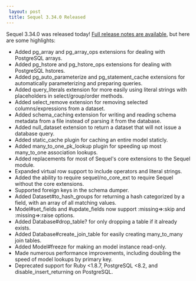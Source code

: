```yaml
---
 layout: post
 title: Sequel 3.34.0 Released
---
```


Sequel 3.34.0 was released today!  <a href="http://sequel.jeremyevans.net/rdoc/files/doc/release_notes/3_34_0_txt.html">Full release notes are available</a>, but here are some highlights:

* Added pg_array and pg_array_ops extensions for dealing with PostgreSQL arrays.
* Added pg_hstore and pg_hstore_ops extensions for dealing with PostgreSQL hstores.
* Added pg_auto_parameterize and pg_statement_cache extensions for automatically parameterizing and preparing queries.
* Added query_literals extension for more easily using literal strings with placeholders in select/group/order methods.
* Added select_remove extension for removing selected columns/expressions from a dataset.
* Added schema_caching extension for writing and reading schema metadata from a file instead of parsing it from the database.
* Added null_dataset extension to return a dataset that will not issue a database query.
* Added static_cache plugin for caching an entire model staticly.
* Added many_to_one_pk_lookup plugin for speeding up most many_to_one association lookups.
* Added replacements for most of Sequel's core extensions to the Sequel module.
* Expanded virtual row support to include operators and literal strings.
* Added the ability to require sequel/no_core_ext to require Sequel without the core extensions.
* Supported foreign keys in the schema dumper.
* Added Dataset#to_hash_groups for returning a hash categorized by a field, with an array of all matching values.
* Model#set_fields and #update_fields now support :missing=>:skip and :missing=>:raise options.
* Added Database#drop_table? for only dropping a table if it already exists.
* Added Database#create_join_table for easily creating many_to_many join tables.
* Added Model#freeze for making an model instance read-only.
* Made numerous performance improvements, including doubling the speed of model lookups by primary key.
* Deprecated support for Ruby <1.8.7, PostgreSQL <8.2, and disable_insert_returning on PostgreSQL.
